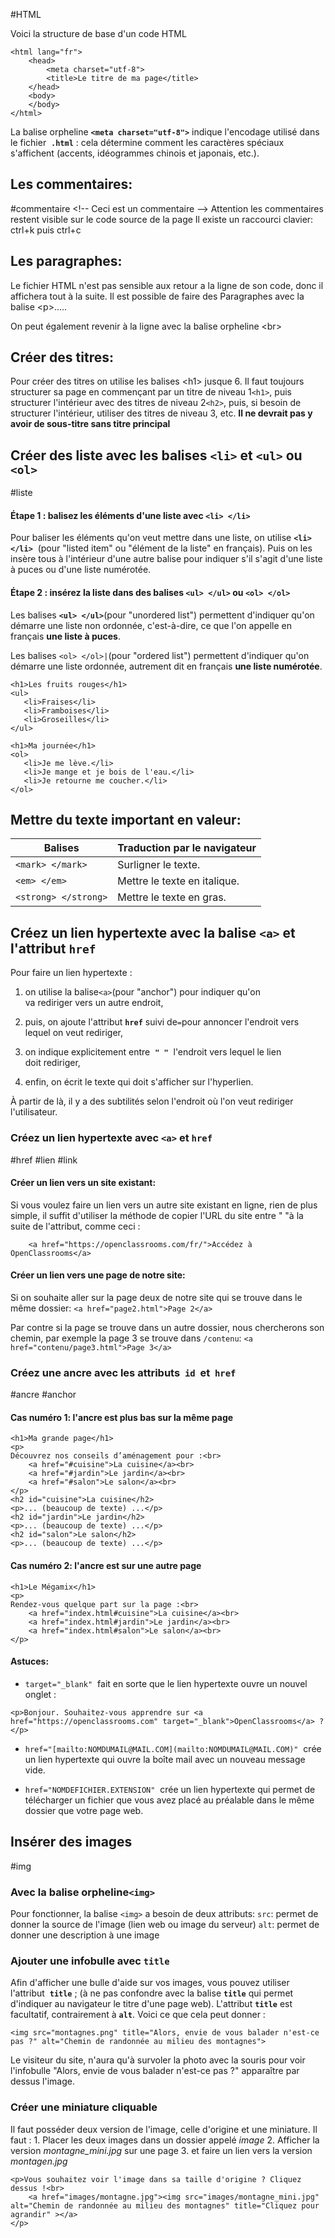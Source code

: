 #HTML

Voici la structure de base d'un code HTML

```<!DOCTYPE html>
<html lang="fr">
    <head>
        <meta charset="utf-8">
        <title>Le titre de ma page</title>
    </head>
    <body>
    </body>
</html>
```

 La balise orpheline **`<meta charset="utf-8">`** indique l'encodage utilisé dans le fichier  **`.html`** : cela détermine comment les caractères spéciaux s'affichent (accents, idéogrammes chinois et japonais, etc.).

## Les commentaires:
#commentaire
\<!-- Ceci est un commentaire -->
Attention les commentaires restent visible sur le code source de la page
Il existe un raccourci clavier:
	ctrl+k puis ctrl+c


## Les paragraphes:

Le fichier HTML n'est pas sensible aux retour a la ligne de son code, donc il affichera tout à la suite.
Il est possible de faire des Paragraphes avec la balise \<p>.....</p>

On peut également revenir à la ligne avec la balise orpheline \<br>

## Créer des titres:

Pour créer des titres on utilise les balises \<h1></h1> jusque 6.
Il faut toujours structurer sa page en commençant par un titre de niveau 1`<h1>`, puis structurer l'intérieur avec des titres de niveau 2`<h2>`, puis, si besoin de structurer l'intérieur, utiliser des titres de niveau 3, etc. **Il ne devrait pas y avoir de sous-titre sans titre principal**

## Créer des liste avec les balises `<li>` et `<ul>` ou `<ol>`
#liste
#### Étape 1 : balisez les éléments d'une liste avec `<li> </li>`

Pour baliser les éléments qu'on veut mettre dans une liste, on utilise **`<li> </li>`**  (pour "listed item" ou "élément de la liste" en français). Puis on les insère tous à l'intérieur d'une autre balise pour indiquer s'il s'agit d'une liste à puces ou d'une liste numérotée.

#### Étape 2 : insérez la liste dans des balises `<ul> </ul>` ou `<ol> </ol>`

Les balises **`<ul> </ul>`**(pour "unordered list") permettent d'indiquer qu'on démarre une liste non ordonnée, c'est-à-dire, ce que l'on appelle en français **une liste à puces**.

Les balises `<ol> </ol>|`(pour "ordered list") permettent d'indiquer qu'on démarre une liste ordonnée, autrement dit en français **une liste numérotée**.

```
<h1>Les fruits rouges</h1>
<ul>
   <li>Fraises</li>
   <li>Framboises</li>
   <li>Groseilles</li>
</ul>

<h1>Ma journée</h1>
<ol>
   <li>Je me lève.</li>
   <li>Je mange et je bois de l'eau.</li>
   <li>Je retourne me coucher.</li>
</ol>
```

## Mettre du texte important en valeur:

| **Balises**          | **Traduction par le navigateur** |
| -------------------- | -------------------------------- |
| `<mark> </mark>`     | Surligner le texte.              |
| `<em> </em>`         | Mettre le texte en italique.     |
| `<strong> </strong>` | Mettre le texte en gras.         |

## Créez un lien hypertexte avec la balise `<a>` et l'attribut `href`

Pour faire un lien hypertexte :

1. on utilise la balise`<a>`(pour "anchor") pour indiquer qu'on va rediriger vers un autre endroit,
    
2. puis, on ajoute l'attribut **`href`** suivi de`=`pour annoncer l'endroit vers lequel on veut rediriger,
    
3. on indique explicitement entre  **`" "`**  l'endroit vers lequel le lien doit rediriger,
    
4. enfin, on écrit le texte qui doit s'afficher sur l'hyperlien.
    

À partir de là, il y a des subtilités selon l'endroit où l'on veut rediriger l'utilisateur.

### Créez un lien hypertexte avec `<a>` et `href`
#href #lien #link
#### Créer un lien vers un site existant:

Si vous voulez faire un lien vers un autre site existant en ligne, rien de plus simple, il suffit d'utiliser la méthode de copier l'URL du site entre " "à la suite de l'attribut, comme ceci :

```
	<a href="https://openclassrooms.com/fr/">Accédez à OpenClassrooms</a>
```

#### Créer un lien vers une page de notre site:

Si on souhaite aller sur la page deux de notre site qui se trouve dans le même dossier:
	`<a href="page2.html">Page 2</a>`

Par contre si la page se trouve dans un autre dossier, nous chercherons son chemin, par exemple la page 3 se trouve dans `/contenu`:
	`<a href="contenu/page3.html">Page 3</a>`

### Créez une ancre avec les attributs  `id`  et  `href`
#ancre #anchor

#### Cas numéro 1: l'ancre est plus bas sur la même page
```
<h1>Ma grande page</h1>
<p>
Découvrez nos conseils d’aménagement pour :<br>
    <a href="#cuisine">La cuisine</a><br>
    <a href="#jardin">Le jardin</a><br>
    <a href="#salon">Le salon</a><br>
</p>
<h2 id="cuisine">La cuisine</h2>
<p>... (beaucoup de texte) ...</p>
<h2 id="jardin">Le jardin</h2>
<p>... (beaucoup de texte) ...</p>
<h2 id="salon">Le salon</h2>
<p>... (beaucoup de texte) ...</p>
```

#### Cas numéro 2: l'ancre est sur une autre page

```
<h1>Le Mégamix</h1>
<p>
Rendez-vous quelque part sur la page :<br>
    <a href="index.html#cuisine">La cuisine</a><br>
    <a href="index.html#jardin">Le jardin</a><br>
    <a href="index.html#salon">Le salon</a><br>
</p>
```

#### Astuces:

- `target="_blank"`  fait en sorte que le lien hypertexte ouvre un nouvel onglet :
    

```
<p>Bonjour. Souhaitez-vous apprendre sur <a href="https://openclassrooms.com" target="_blank">OpenClassrooms</a> ?</p>
```

- `href="[mailto:NOMDUMAIL@MAIL.COM](mailto:NOMDUMAIL@MAIL.COM)"`  crée un lien hypertexte qui ouvre la boîte mail avec un nouveau message vide.
    
- `href="NOMDEFICHIER.EXTENSION"`  crée un lien hypertexte qui permet de télécharger un fichier que vous avez placé au préalable dans le même dossier que votre page web.


## Insérer des images
#img 
### Avec la balise orpheline`<img>`

Pour fonctionner, la balise `<img>` a besoin de deux attributs:
	`src`: permet de donner la source de l'image (lien web ou image du serveur)
	`alt`: permet de donner une description à une image

### Ajouter une infobulle avec `title`

Afin d'afficher une bulle d'aide sur vos images, vous pouvez utiliser l'attribut  **`title`** ; (à ne pas confondre avec la balise **`title`** qui permet d'indiquer au navigateur le titre d'une page web).
L'attribut **`title`** est facultatif, contrairement à **`alt`**.
Voici ce que cela peut donner :
```
<img src="montagnes.png" title="Alors, envie de vous balader n'est-ce pas ?" alt="Chemin de randonnée au milieu des montagnes">
```

Le visiteur du site, n'aura qu'à survoler la photo avec la souris pour voir l'infobulle "Alors, envie de vous balader n'est-ce pas ?" apparaître par dessus l'image.

### Créer une miniature cliquable

Il faut posséder deux version de l'image, celle d'origine et une miniature.
Il faut :
	1. Placer les deux images dans un dossier appelé *image*
	2. Afficher la version *montagne_mini.jpg* sur une page
	3. et faire un lien vers la version *montagen.jpg*
```
<p>Vous souhaitez voir l'image dans sa taille d'origine ? Cliquez dessus !<br>
    <a href="images/montagne.jpg"><img src="images/montagne_mini.jpg" alt="Chemin de randonnée au milieu des montagnes" title="Cliquez pour agrandir" ></a>
</p>
```
